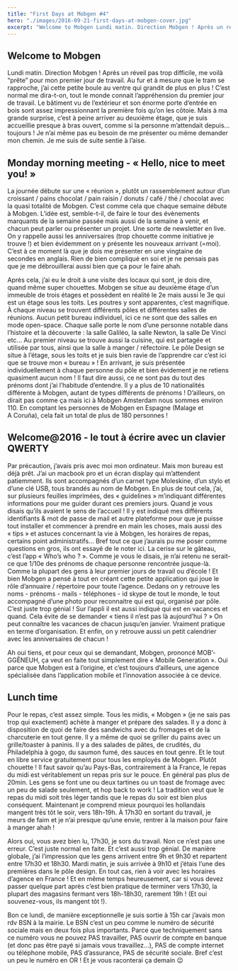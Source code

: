 ```yaml
---
title: "First Days at Mobgen #4"
hero: "./images/2016-09-21-first-days-at-mobgen-cover.jpg"
excerpt: "Welcome to Mobgen Lundi matin. Direction Mobgen ! Après un réveil pas trop difficile, me voilà “prête” pour mon premier jour de travail. Au fur et à mesure que le tram se rapproche, j’ai cette petite boule au ventre qui grandit de plus en plus ! C’est normal me dira-t-on, tout le monde connait l’appréhension du premier"
---
```

## Welcome to Mobgen

Lundi matin. Direction Mobgen ! Après un réveil pas trop difficile, me voilà “prête” pour mon premier jour de travail. Au fur et à mesure que le tram se rapproche, j’ai cette petite boule au ventre qui grandit de plus en plus ! C’est normal me dira-t-on, tout le monde connait l’appréhension du premier jour de travail. Le bâtiment vu de l’extérieur et son énorme porte d’entrée en bois sont assez impressionnant la première fois qu’on les côtoie. Mais à ma grande surprise, c’est à peine arriver au deuxième étage, que je suis accueillie presque à bras ouvert, comme si la personne m’attendait depuis... toujours ! Je n’ai même pas eu besoin de me présenter ou même demander mon chemin. Je me suis de suite sentie à l’aise.

## Monday morning meeting - « Hello, nice to meet you! »

La journée débute sur une « réunion », plutôt un rassemblement autour d’un croissant / pains chocolat / pain raisin / donuts / café / thé / chocolat avec la quasi totalité de Mobgen. C’est comme cela que chaque semaine débute à Mobgen. L’idée est, semble-t-il, de faire le tour des évènements marquants de la semaine passée mais aussi de la semaine à venir, et chacun peut parler ou présenter un projet. Une sorte de newsletter en live. On y rappelle aussi les anniversaires (trop chouette comme initiative je trouve !) et bien évidemment on y présente les nouveaux arrivant (=moi). C’est à ce moment là que je dois me présenter en une vingtaine de secondes en anglais. Rien de bien compliqué en soi et je ne pensais pas que je me débrouillerai aussi bien que ça pour le faire ahah.

Après cela, j’ai eu le droit à une visite des locaux qui sont, je dois dire, quand même super chouettes. Mobgen se situe au deuxième étage d’un immeuble de trois étages et possèdent en réalité le 2e mais aussi le 3e qui est un étage sous les toits. Les poutres y sont apparentes, c’est magnifique. À chaque niveau se trouvent différents pôles et différentes salles de réunions. Aucun petit bureau individuel, ici ce ne sont que des salles en mode open-space. Chaque salle porte le nom d’une personne notable dans l’histoire et la découverte : la salle Galiléo, la salle Newton, la salle De Vinci etc... Au premier niveau se trouve aussi la cuisine, qui est partagée et utilisée par tous, ainsi que la salle à manger / réfectoire.
Le pôle Design se situe à l’étage, sous les toits et je suis bien ravie de l’apprendre car c’est ici que se trouve mon « bureau » ! En arrivant, je suis présentée individuellement à chaque personne du pôle et bien évidement je ne retiens quasiment aucun nom ! Il faut dire aussi, ce ne sont pas du tout des prénoms dont j’ai l’habitude d’entendre. Il y a plus de 10 nationalités différente à Mobgen, autant de types différents de prénoms ! D’ailleurs, on dirait pas comme ça mais ici à Mobgen Amsterdam nous sommes environ 110. En comptant les personnes de Mobgen en Espagne (Malage et A Coruña), cela fait un total de plus de 180 personnes !

## Welcome@2016 - le tout à écrire avec un clavier QWERTY

Par précaution, j’avais pris avec moi mon ordinateur. Mais mon bureau est déjà prêt. J’ai un macbook pro et un écran display qui m’attendent patiemment. Ils sont accompagnés d’un carnet type Moleskine, d’un stylo et d’une clé USB, tous brandés au nom de Mobgen. En plus de tout cela, j’ai, sur plusieurs feuilles imprimées, des « guidelines » m’indiquant différentes informations pour me guider durant ces premiers jours. Quand je vous disais qu’ils avaient le sens de l’accueil ! Il y est indiqué mes différents identifiants & mot de passe de mail et autre plateforme pour que je puisse tout installer et commencer à prendre en main les choses, mais aussi des « tips » et astuces concernant la vie à Mobgen, les horaires de repas, certains point administratifs... Bref tout ce que j’aurais pu me poser comme questions en gros, ils ont essayé de le noter ici. La cerise sur le gâteau, c’est l’app « Who’s who ? ». Comme je vous le disais, je n’ai retenu ne serait-ce que 1/10e des prénoms de chaque personne rencontrée jusque-là. Comme la plupart des gens à leur premier jours de travail ou d’école ! Et bien Mobgen a pensé à tout en créant cette petite application qui joue le rôle d’annuaire / répertoire pour toute l’agence. Dedans on y retrouve les noms - prénoms - mails - téléphones - id skype de tout le monde, le tout accompagné d’une photo pour reconnaitre qui est qui, organisé par pôle. C’est juste trop génial ! Sur l’appli il est aussi indiqué qui est en vacances et quand. Cela évite de se demander « tiens il n’est pas là aujourd’hui ? » On peut connaître les vacances de chacun jusqu’en janvier. Vraiment pratique en terme d’organisation. Et enfin, on y retrouve aussi un petit calendrier avec les anniversaires de chacun !

Ah oui tiens, et pour ceux qui se demandant, Mobgen, prononcé MOB’-GGÊNEUH, ça veut en faite tout simplement dire « Mobile Generation ». Oui parce que Mobgen est à l’origine, et c’est toujours d’ailleurs, une agence spécialisée dans l’application mobile et l’innovation associée à ce device.

## Lunch time

Pour le repas, c’est assez simple. Tous les midis, « Mobgen » (je ne sais pas trop qui exactement) achète à manger et prépare des salades. Il y a donc à disposition de quoi de faire des sandwichs avec du fromages et de la charcuterie en tout genre. Il y a même de quoi se griller du pains avec un grille/toaster à paninis. Il y a des salades de pâtes, de crudités, du Philadelphia à gogo, du saumon fumé, des sauces en tout genre. Et le tout en libre service gratuitement pour tous les employés de Mobgen. Plutôt chouette !
Il faut savoir qu’au Pays-Bas, contrairement à la France, le repas du midi est véritablement un repas pris sur le pouce. En général pas plus de 20min. Les gens se font une ou deux tartines ou un toast de fromage avec un peu de salade seulement, et hop back to work ! La tradition veut que le repas du midi soit très léger tandis que le repas du soir est bien plus conséquent. Maintenant je comprend mieux pourquoi les hollandais mangent très tôt le soir, vers 18h-19h. À 17h30 en sortant du travail, je meurs de faim et je n’ai presque qu’une envie, rentrer à la maison pour faire à manger ahah !

Alors oui, vous avez bien lu, 17h30, je sors du travail. Non ce n’est pas une erreur. C’est juste normal en faite. Et c’est aussi trop génial. De manière globale, j’ai l’impression que les gens arrivent entre 9h et 9h30 et repartent entre 17h30 et 18h30. Mardi matin, je suis arrivée à 9h10 et j’étais l’une des premières dans le pôle design. En tout cas, rien à voir avec les horaires d’agence en France ! Et en même temps heureusement, car si vous devez passer quelque part après c’est bien pratique de terminer vers 17h30, la plupart des magasins fermant vers 18h-18h30, rarement 19h ! (Et oui souvenez-vous, ils mangent tôt !).

Bon ce lundi, de manière exceptionnelle je suis sortie à 15h car j’avais mon rdv BSN à la mairie. Le BSN c’est un peu comme le numéro de sécurité sociale mais en deux fois plus importants. Parce que techniquement sans ce numéro vous ne pouvez PAS travailler, PAS ouvrir de compte en banque (et donc pas être payé si jamais vous travaillez...), PAS de compte internet ou téléphone mobile, PAS d’assurance, PAS de sécurité sociale. Bref c’est un peu le numéro en OR ! Et je vous raconterai ça demain 😉
